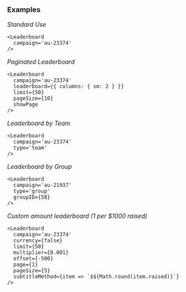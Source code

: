 ### Examples

*Standard Use*
```
<Leaderboard
  campaign='au-23374'
/>
```

*Paginated Leaderboard*

```
<Leaderboard
  campaign='au-23374'
  leaderboard={{ columns: { sm: 2 } }}
  limit={50}
  pageSize={10}
  showPage
/>
```

*Leaderboard by Team*

```
<Leaderboard
  campaign='au-23374'
  type='team'
/>
```

*Leaderboard by Group*

```
<Leaderboard
  campaign='au-21937'
  type='group'
  groupID={58}
/>
```

*Custom amount leaderboard (1 per $1000 raised)*

```
<Leaderboard
  campaign='au-23374'
  currency={false}
  limit={50}
  multiplier={0.001}
  offset={-500}
  page={1}
  pageSize={5}
  subtitleMethod={item => `$${Math.round(item.raised)}`}
/>
```

